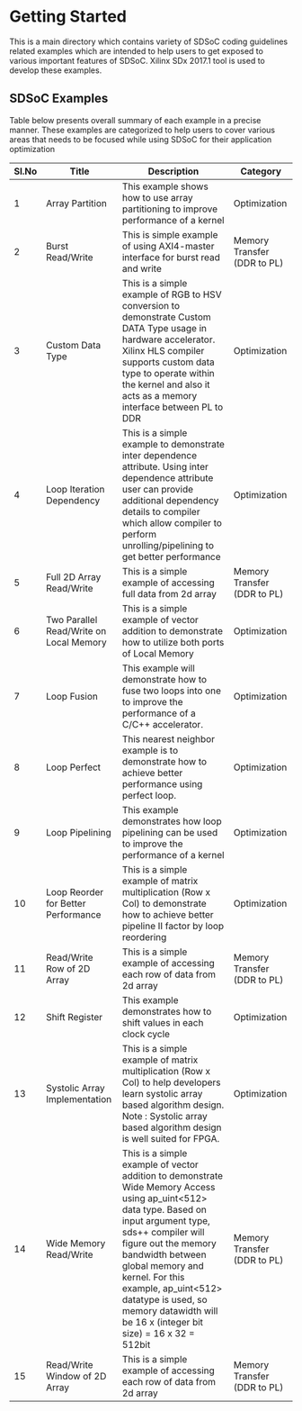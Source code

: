 Getting Started
======================

This is a main directory which contains variety of SDSoC coding guidelines related examples which are intended to help users to get exposed to various important features of SDSoC. Xilinx SDx 2017.1 tool is used to develop these examples.

## SDSoC Examples

Table below presents overall summary of each example in a precise manner. These examples are categorized to help users to cover various areas that needs to be focused while using SDSoC for their application optimization

Sl.No | Title | Description | Category
------|-------|-------------|----------
1|Array Partition|This example shows how to use array partitioning to improve performance of a kernel|Optimization|
2|Burst Read/Write|This is simple example of using AXI4-master interface for burst read and write|Memory Transfer (DDR to PL)|
3|Custom Data Type|This is a simple example of RGB to HSV conversion to demonstrate Custom DATA Type usage in hardware accelerator. Xilinx HLS compiler supports custom data type to operate within the kernel and also it acts as a memory interface between PL to DDR|Optimization|
4|Loop Iteration Dependency|This is a simple example to demonstrate inter dependence attribute. Using inter dependence attribute user can provide additional dependency details to compiler which allow compiler to perform unrolling/pipelining to get better performance|Optimization|
5|Full 2D Array Read/Write|This is a simple example of accessing full data from 2d array|Memory Transfer (DDR to PL)|
6|Two Parallel Read/Write on Local Memory|This is a simple example of vector addition to demonstrate how to utilize both ports of Local Memory|Optimization|
7|Loop Fusion|This example will demonstrate how to fuse two loops into one to improve the performance of a C/C++ accelerator.|Optimization|
8|Loop Perfect|This nearest neighbor example is to demonstrate how to achieve better performance using perfect loop.|Optimization|
9|Loop Pipelining|This example demonstrates how loop pipelining can be used to improve the performance of a kernel|Optimization|
10|Loop Reorder for Better Performance|This is a simple example of matrix multiplication (Row x Col) to demonstrate how to achieve better pipeline II factor by loop reordering|Optimization|
11|Read/Write Row of 2D Array|This is a simple example of accessing each row of data from 2d array|Memory Transfer (DDR to PL)|
12|Shift Register|This example demonstrates how to shift values in each clock cycle|Optimization|
13|Systolic Array Implementation|This is a simple example of matrix multiplication (Row x Col) to help developers learn systolic array based algorithm design. Note : Systolic array based algorithm design is well suited for FPGA.|Optimization|
14|Wide Memory Read/Write|This is a simple example of vector addition to demonstrate Wide Memory Access using ap_uint<512> data type. Based on input argument type, sds++ compiler will figure out the memory bandwidth between global memory and kernel. For this example, ap_uint<512> datatype is used, so memory datawidth will be 16 x (integer bit size) = 16 x 32 = 512bit|Memory Transfer (DDR to PL)|
15|Read/Write Window of 2D Array|This is a simple example of accessing each row of data from 2d array|Memory Transfer (DDR to PL)|


